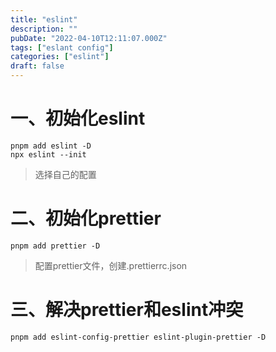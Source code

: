 ```yaml
---
title: "eslint"
description: ""
pubDate: "2022-04-10T12:11:07.000Z"
tags: ["eslant config"]
categories: ["eslint"]
draft: false
---
```



# 一、初始化eslint

```
pnpm add eslint -D
npx eslint --init
```

> 选择自己的配置

# 二、初始化prettier

```
pnpm add prettier -D
```

> 配置prettier文件，创建.prettierrc.json

# 三、解决prettier和eslint冲突

```
pnpm add eslint-config-prettier eslint-plugin-prettier -D
```

